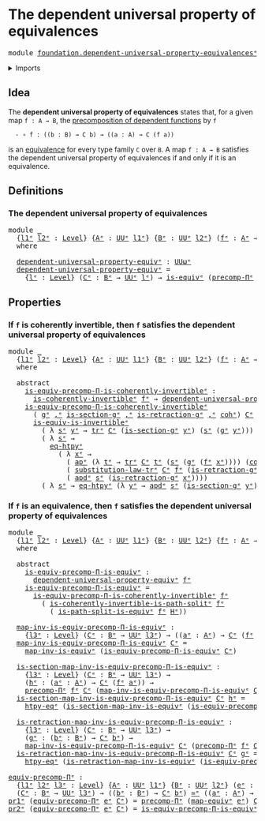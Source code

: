 # The dependent universal property of equivalences

<pre class="Agda"><a id="61" class="Keyword">module</a> <a id="68" href="foundation.dependent-universal-property-equivalences%25E1%25B5%2589.html" class="Module">foundation.dependent-universal-property-equivalencesᵉ</a> <a id="122" class="Keyword">where</a>
</pre>
<details><summary>Imports</summary>

<pre class="Agda"><a id="178" class="Keyword">open</a> <a id="183" class="Keyword">import</a> <a id="190" href="foundation.action-on-identifications-dependent-functions%25E1%25B5%2589.html" class="Module">foundation.action-on-identifications-dependent-functionsᵉ</a>
<a id="248" class="Keyword">open</a> <a id="253" class="Keyword">import</a> <a id="260" href="foundation.action-on-identifications-functions%25E1%25B5%2589.html" class="Module">foundation.action-on-identifications-functionsᵉ</a>
<a id="308" class="Keyword">open</a> <a id="313" class="Keyword">import</a> <a id="320" href="foundation.dependent-pair-types%25E1%25B5%2589.html" class="Module">foundation.dependent-pair-typesᵉ</a>
<a id="353" class="Keyword">open</a> <a id="358" class="Keyword">import</a> <a id="365" href="foundation.function-extensionality%25E1%25B5%2589.html" class="Module">foundation.function-extensionalityᵉ</a>
<a id="401" class="Keyword">open</a> <a id="406" class="Keyword">import</a> <a id="413" href="foundation.universe-levels%25E1%25B5%2589.html" class="Module">foundation.universe-levelsᵉ</a>

<a id="442" class="Keyword">open</a> <a id="447" class="Keyword">import</a> <a id="454" href="foundation-core.coherently-invertible-maps%25E1%25B5%2589.html" class="Module">foundation-core.coherently-invertible-mapsᵉ</a>
<a id="498" class="Keyword">open</a> <a id="503" class="Keyword">import</a> <a id="510" href="foundation-core.equivalences%25E1%25B5%2589.html" class="Module">foundation-core.equivalencesᵉ</a>
<a id="540" class="Keyword">open</a> <a id="545" class="Keyword">import</a> <a id="552" href="foundation-core.homotopies%25E1%25B5%2589.html" class="Module">foundation-core.homotopiesᵉ</a>
<a id="580" class="Keyword">open</a> <a id="585" class="Keyword">import</a> <a id="592" href="foundation-core.identity-types%25E1%25B5%2589.html" class="Module">foundation-core.identity-typesᵉ</a>
<a id="624" class="Keyword">open</a> <a id="629" class="Keyword">import</a> <a id="636" href="foundation-core.path-split-maps%25E1%25B5%2589.html" class="Module">foundation-core.path-split-mapsᵉ</a>
<a id="669" class="Keyword">open</a> <a id="674" class="Keyword">import</a> <a id="681" href="foundation-core.precomposition-dependent-functions%25E1%25B5%2589.html" class="Module">foundation-core.precomposition-dependent-functionsᵉ</a>
<a id="733" class="Keyword">open</a> <a id="738" class="Keyword">import</a> <a id="745" href="foundation-core.transport-along-identifications%25E1%25B5%2589.html" class="Module">foundation-core.transport-along-identificationsᵉ</a>
</pre>
</details>

## Idea

The **dependent universal property of equivalences** states that, for a given
map `f : A → B`, the
[precomposition of dependent functions](foundation-core.precomposition-dependent-functions.md)
by `f`

```text
  - ∘ f : ((b : B) → C b) → ((a : A) → C (f a))
```

is an [equivalence](foundation-core.equivalences.md) for every type family `C`
over `B`. A map `f : A → B` satisfies the dependent universal property of
equivalences if and only if it is an equivalence.

## Definitions

### The dependent universal property of equivalences

<pre class="Agda"><a id="1365" class="Keyword">module</a> <a id="1372" href="foundation.dependent-universal-property-equivalences%25E1%25B5%2589.html#1372" class="Module">_</a>
  <a id="1376" class="Symbol">{</a><a id="1377" href="foundation.dependent-universal-property-equivalences%25E1%25B5%2589.html#1377" class="Bound">l1ᵉ</a> <a id="1381" href="foundation.dependent-universal-property-equivalences%25E1%25B5%2589.html#1381" class="Bound">l2ᵉ</a> <a id="1385" class="Symbol">:</a> <a id="1387" href="Agda.Primitive.html#742" class="Postulate">Level</a><a id="1392" class="Symbol">}</a> <a id="1394" class="Symbol">{</a><a id="1395" href="foundation.dependent-universal-property-equivalences%25E1%25B5%2589.html#1395" class="Bound">Aᵉ</a> <a id="1398" class="Symbol">:</a> <a id="1400" href="Agda.Primitive.html#429" class="Primitive">UUᵉ</a> <a id="1404" href="foundation.dependent-universal-property-equivalences%25E1%25B5%2589.html#1377" class="Bound">l1ᵉ</a><a id="1407" class="Symbol">}</a> <a id="1409" class="Symbol">{</a><a id="1410" href="foundation.dependent-universal-property-equivalences%25E1%25B5%2589.html#1410" class="Bound">Bᵉ</a> <a id="1413" class="Symbol">:</a> <a id="1415" href="Agda.Primitive.html#429" class="Primitive">UUᵉ</a> <a id="1419" href="foundation.dependent-universal-property-equivalences%25E1%25B5%2589.html#1381" class="Bound">l2ᵉ</a><a id="1422" class="Symbol">}</a> <a id="1424" class="Symbol">(</a><a id="1425" href="foundation.dependent-universal-property-equivalences%25E1%25B5%2589.html#1425" class="Bound">fᵉ</a> <a id="1428" class="Symbol">:</a> <a id="1430" href="foundation.dependent-universal-property-equivalences%25E1%25B5%2589.html#1395" class="Bound">Aᵉ</a> <a id="1433" class="Symbol">→</a> <a id="1435" href="foundation.dependent-universal-property-equivalences%25E1%25B5%2589.html#1410" class="Bound">Bᵉ</a><a id="1437" class="Symbol">)</a>
  <a id="1441" class="Keyword">where</a>

  <a id="1450" href="foundation.dependent-universal-property-equivalences%25E1%25B5%2589.html#1450" class="Function">dependent-universal-property-equivᵉ</a> <a id="1486" class="Symbol">:</a> <a id="1488" href="Agda.Primitive.html#553" class="Primitive">UUωᵉ</a>
  <a id="1495" href="foundation.dependent-universal-property-equivalences%25E1%25B5%2589.html#1450" class="Function">dependent-universal-property-equivᵉ</a> <a id="1531" class="Symbol">=</a>
    <a id="1537" class="Symbol">{</a><a id="1538" href="foundation.dependent-universal-property-equivalences%25E1%25B5%2589.html#1538" class="Bound">lᵉ</a> <a id="1541" class="Symbol">:</a> <a id="1543" href="Agda.Primitive.html#742" class="Postulate">Level</a><a id="1548" class="Symbol">}</a> <a id="1550" class="Symbol">(</a><a id="1551" href="foundation.dependent-universal-property-equivalences%25E1%25B5%2589.html#1551" class="Bound">Cᵉ</a> <a id="1554" class="Symbol">:</a> <a id="1556" href="foundation.dependent-universal-property-equivalences%25E1%25B5%2589.html#1410" class="Bound">Bᵉ</a> <a id="1559" class="Symbol">→</a> <a id="1561" href="Agda.Primitive.html#429" class="Primitive">UUᵉ</a> <a id="1565" href="foundation.dependent-universal-property-equivalences%25E1%25B5%2589.html#1538" class="Bound">lᵉ</a><a id="1567" class="Symbol">)</a> <a id="1569" class="Symbol">→</a> <a id="1571" href="foundation-core.equivalences%25E1%25B5%2589.html#1553" class="Function">is-equivᵉ</a> <a id="1581" class="Symbol">(</a><a id="1582" href="foundation-core.precomposition-dependent-functions%25E1%25B5%2589.html#765" class="Function">precomp-Πᵉ</a> <a id="1593" href="foundation.dependent-universal-property-equivalences%25E1%25B5%2589.html#1425" class="Bound">fᵉ</a> <a id="1596" href="foundation.dependent-universal-property-equivalences%25E1%25B5%2589.html#1551" class="Bound">Cᵉ</a><a id="1598" class="Symbol">)</a>
</pre>
## Properties

### If `f` is coherently invertible, then `f` satisfies the dependent universal property of equivalences

<pre class="Agda"><a id="1734" class="Keyword">module</a> <a id="1741" href="foundation.dependent-universal-property-equivalences%25E1%25B5%2589.html#1741" class="Module">_</a>
  <a id="1745" class="Symbol">{</a><a id="1746" href="foundation.dependent-universal-property-equivalences%25E1%25B5%2589.html#1746" class="Bound">l1ᵉ</a> <a id="1750" href="foundation.dependent-universal-property-equivalences%25E1%25B5%2589.html#1750" class="Bound">l2ᵉ</a> <a id="1754" class="Symbol">:</a> <a id="1756" href="Agda.Primitive.html#742" class="Postulate">Level</a><a id="1761" class="Symbol">}</a> <a id="1763" class="Symbol">{</a><a id="1764" href="foundation.dependent-universal-property-equivalences%25E1%25B5%2589.html#1764" class="Bound">Aᵉ</a> <a id="1767" class="Symbol">:</a> <a id="1769" href="Agda.Primitive.html#429" class="Primitive">UUᵉ</a> <a id="1773" href="foundation.dependent-universal-property-equivalences%25E1%25B5%2589.html#1746" class="Bound">l1ᵉ</a><a id="1776" class="Symbol">}</a> <a id="1778" class="Symbol">{</a><a id="1779" href="foundation.dependent-universal-property-equivalences%25E1%25B5%2589.html#1779" class="Bound">Bᵉ</a> <a id="1782" class="Symbol">:</a> <a id="1784" href="Agda.Primitive.html#429" class="Primitive">UUᵉ</a> <a id="1788" href="foundation.dependent-universal-property-equivalences%25E1%25B5%2589.html#1750" class="Bound">l2ᵉ</a><a id="1791" class="Symbol">}</a> <a id="1793" class="Symbol">(</a><a id="1794" href="foundation.dependent-universal-property-equivalences%25E1%25B5%2589.html#1794" class="Bound">fᵉ</a> <a id="1797" class="Symbol">:</a> <a id="1799" href="foundation.dependent-universal-property-equivalences%25E1%25B5%2589.html#1764" class="Bound">Aᵉ</a> <a id="1802" class="Symbol">→</a> <a id="1804" href="foundation.dependent-universal-property-equivalences%25E1%25B5%2589.html#1779" class="Bound">Bᵉ</a><a id="1806" class="Symbol">)</a>
  <a id="1810" class="Keyword">where</a>

  <a id="1819" class="Keyword">abstract</a>
    <a id="1832" href="foundation.dependent-universal-property-equivalences%25E1%25B5%2589.html#1832" class="Function">is-equiv-precomp-Π-is-coherently-invertibleᵉ</a> <a id="1877" class="Symbol">:</a>
      <a id="1885" href="foundation-core.coherently-invertible-maps%25E1%25B5%2589.html#3402" class="Function">is-coherently-invertibleᵉ</a> <a id="1911" href="foundation.dependent-universal-property-equivalences%25E1%25B5%2589.html#1794" class="Bound">fᵉ</a> <a id="1914" class="Symbol">→</a> <a id="1916" href="foundation.dependent-universal-property-equivalences%25E1%25B5%2589.html#1450" class="Function">dependent-universal-property-equivᵉ</a> <a id="1952" href="foundation.dependent-universal-property-equivalences%25E1%25B5%2589.html#1794" class="Bound">fᵉ</a>
    <a id="1959" href="foundation.dependent-universal-property-equivalences%25E1%25B5%2589.html#1832" class="Function">is-equiv-precomp-Π-is-coherently-invertibleᵉ</a>
      <a id="2010" class="Symbol">(</a> <a id="2012" href="foundation.dependent-universal-property-equivalences%25E1%25B5%2589.html#2012" class="Bound">gᵉ</a> <a id="2015" href="foundation.dependent-pair-types%25E1%25B5%2589.html#788" class="InductiveConstructor Operator">,ᵉ</a> <a id="2018" href="foundation.dependent-universal-property-equivalences%25E1%25B5%2589.html#2018" class="Bound">is-section-gᵉ</a> <a id="2032" href="foundation.dependent-pair-types%25E1%25B5%2589.html#788" class="InductiveConstructor Operator">,ᵉ</a> <a id="2035" href="foundation.dependent-universal-property-equivalences%25E1%25B5%2589.html#2035" class="Bound">is-retraction-gᵉ</a> <a id="2052" href="foundation.dependent-pair-types%25E1%25B5%2589.html#788" class="InductiveConstructor Operator">,ᵉ</a> <a id="2055" href="foundation.dependent-universal-property-equivalences%25E1%25B5%2589.html#2055" class="Bound">cohᵉ</a><a id="2059" class="Symbol">)</a> <a id="2061" href="foundation.dependent-universal-property-equivalences%25E1%25B5%2589.html#2061" class="Bound">Cᵉ</a> <a id="2064" class="Symbol">=</a>
      <a id="2072" href="foundation-core.equivalences%25E1%25B5%2589.html#5107" class="Function">is-equiv-is-invertibleᵉ</a>
        <a id="2104" class="Symbol">(</a> <a id="2106" class="Symbol">λ</a> <a id="2108" href="foundation.dependent-universal-property-equivalences%25E1%25B5%2589.html#2108" class="Bound">sᵉ</a> <a id="2111" href="foundation.dependent-universal-property-equivalences%25E1%25B5%2589.html#2111" class="Bound">yᵉ</a> <a id="2114" class="Symbol">→</a> <a id="2116" href="foundation-core.transport-along-identifications%25E1%25B5%2589.html#837" class="Function">trᵉ</a> <a id="2120" href="foundation.dependent-universal-property-equivalences%25E1%25B5%2589.html#2061" class="Bound">Cᵉ</a> <a id="2123" class="Symbol">(</a><a id="2124" href="foundation.dependent-universal-property-equivalences%25E1%25B5%2589.html#2018" class="Bound">is-section-gᵉ</a> <a id="2138" href="foundation.dependent-universal-property-equivalences%25E1%25B5%2589.html#2111" class="Bound">yᵉ</a><a id="2140" class="Symbol">)</a> <a id="2142" class="Symbol">(</a><a id="2143" href="foundation.dependent-universal-property-equivalences%25E1%25B5%2589.html#2108" class="Bound">sᵉ</a> <a id="2146" class="Symbol">(</a><a id="2147" href="foundation.dependent-universal-property-equivalences%25E1%25B5%2589.html#2012" class="Bound">gᵉ</a> <a id="2150" href="foundation.dependent-universal-property-equivalences%25E1%25B5%2589.html#2111" class="Bound">yᵉ</a><a id="2152" class="Symbol">)))</a>
        <a id="2164" class="Symbol">(</a> <a id="2166" class="Symbol">λ</a> <a id="2168" href="foundation.dependent-universal-property-equivalences%25E1%25B5%2589.html#2168" class="Bound">sᵉ</a> <a id="2171" class="Symbol">→</a>
          <a id="2183" href="foundation.function-extensionality%25E1%25B5%2589.html#4062" class="Postulate">eq-htpyᵉ</a>
            <a id="2204" class="Symbol">(</a> <a id="2206" class="Symbol">λ</a> <a id="2208" href="foundation.dependent-universal-property-equivalences%25E1%25B5%2589.html#2208" class="Bound">xᵉ</a> <a id="2211" class="Symbol">→</a>
              <a id="2227" class="Symbol">(</a> <a id="2229" href="foundation.action-on-identifications-functions%25E1%25B5%2589.html#735" class="Function">apᵉ</a> <a id="2233" class="Symbol">(λ</a> <a id="2236" href="foundation.dependent-universal-property-equivalences%25E1%25B5%2589.html#2236" class="Bound">tᵉ</a> <a id="2239" class="Symbol">→</a> <a id="2241" href="foundation-core.transport-along-identifications%25E1%25B5%2589.html#837" class="Function">trᵉ</a> <a id="2245" href="foundation.dependent-universal-property-equivalences%25E1%25B5%2589.html#2061" class="Bound">Cᵉ</a> <a id="2248" href="foundation.dependent-universal-property-equivalences%25E1%25B5%2589.html#2236" class="Bound">tᵉ</a> <a id="2251" class="Symbol">(</a><a id="2252" href="foundation.dependent-universal-property-equivalences%25E1%25B5%2589.html#2168" class="Bound">sᵉ</a> <a id="2255" class="Symbol">(</a><a id="2256" href="foundation.dependent-universal-property-equivalences%25E1%25B5%2589.html#2012" class="Bound">gᵉ</a> <a id="2259" class="Symbol">(</a><a id="2260" href="foundation.dependent-universal-property-equivalences%25E1%25B5%2589.html#1794" class="Bound">fᵉ</a> <a id="2263" href="foundation.dependent-universal-property-equivalences%25E1%25B5%2589.html#2208" class="Bound">xᵉ</a><a id="2265" class="Symbol">))))</a> <a id="2270" class="Symbol">(</a><a id="2271" href="foundation.dependent-universal-property-equivalences%25E1%25B5%2589.html#2055" class="Bound">cohᵉ</a> <a id="2276" href="foundation.dependent-universal-property-equivalences%25E1%25B5%2589.html#2208" class="Bound">xᵉ</a><a id="2278" class="Symbol">))</a> <a id="2281" href="foundation-core.identity-types%25E1%25B5%2589.html#5906" class="Function Operator">∙ᵉ</a>
              <a id="2298" class="Symbol">(</a> <a id="2300" href="foundation-core.transport-along-identifications%25E1%25B5%2589.html#3393" class="Function">substitution-law-trᵉ</a> <a id="2321" href="foundation.dependent-universal-property-equivalences%25E1%25B5%2589.html#2061" class="Bound">Cᵉ</a> <a id="2324" href="foundation.dependent-universal-property-equivalences%25E1%25B5%2589.html#1794" class="Bound">fᵉ</a> <a id="2327" class="Symbol">(</a><a id="2328" href="foundation.dependent-universal-property-equivalences%25E1%25B5%2589.html#2035" class="Bound">is-retraction-gᵉ</a> <a id="2345" href="foundation.dependent-universal-property-equivalences%25E1%25B5%2589.html#2208" class="Bound">xᵉ</a><a id="2347" class="Symbol">))</a> <a id="2350" href="foundation-core.identity-types%25E1%25B5%2589.html#5906" class="Function Operator">∙ᵉ</a>
              <a id="2367" class="Symbol">(</a> <a id="2369" href="foundation.action-on-identifications-dependent-functions%25E1%25B5%2589.html#1185" class="Function">apdᵉ</a> <a id="2374" href="foundation.dependent-universal-property-equivalences%25E1%25B5%2589.html#2168" class="Bound">sᵉ</a> <a id="2377" class="Symbol">(</a><a id="2378" href="foundation.dependent-universal-property-equivalences%25E1%25B5%2589.html#2035" class="Bound">is-retraction-gᵉ</a> <a id="2395" href="foundation.dependent-universal-property-equivalences%25E1%25B5%2589.html#2208" class="Bound">xᵉ</a><a id="2397" class="Symbol">))))</a>
        <a id="2410" class="Symbol">(</a> <a id="2412" class="Symbol">λ</a> <a id="2414" href="foundation.dependent-universal-property-equivalences%25E1%25B5%2589.html#2414" class="Bound">sᵉ</a> <a id="2417" class="Symbol">→</a> <a id="2419" href="foundation.function-extensionality%25E1%25B5%2589.html#4062" class="Postulate">eq-htpyᵉ</a> <a id="2428" class="Symbol">(λ</a> <a id="2431" href="foundation.dependent-universal-property-equivalences%25E1%25B5%2589.html#2431" class="Bound">yᵉ</a> <a id="2434" class="Symbol">→</a> <a id="2436" href="foundation.action-on-identifications-dependent-functions%25E1%25B5%2589.html#1185" class="Function">apdᵉ</a> <a id="2441" href="foundation.dependent-universal-property-equivalences%25E1%25B5%2589.html#2414" class="Bound">sᵉ</a> <a id="2444" class="Symbol">(</a><a id="2445" href="foundation.dependent-universal-property-equivalences%25E1%25B5%2589.html#2018" class="Bound">is-section-gᵉ</a> <a id="2459" href="foundation.dependent-universal-property-equivalences%25E1%25B5%2589.html#2431" class="Bound">yᵉ</a><a id="2461" class="Symbol">)))</a>
</pre>
### If `f` is an equivalence, then `f` satisfies the dependent universal property of equivalences

<pre class="Agda"><a id="2577" class="Keyword">module</a> <a id="2584" href="foundation.dependent-universal-property-equivalences%25E1%25B5%2589.html#2584" class="Module">_</a>
  <a id="2588" class="Symbol">{</a><a id="2589" href="foundation.dependent-universal-property-equivalences%25E1%25B5%2589.html#2589" class="Bound">l1ᵉ</a> <a id="2593" href="foundation.dependent-universal-property-equivalences%25E1%25B5%2589.html#2593" class="Bound">l2ᵉ</a> <a id="2597" class="Symbol">:</a> <a id="2599" href="Agda.Primitive.html#742" class="Postulate">Level</a><a id="2604" class="Symbol">}</a> <a id="2606" class="Symbol">{</a><a id="2607" href="foundation.dependent-universal-property-equivalences%25E1%25B5%2589.html#2607" class="Bound">Aᵉ</a> <a id="2610" class="Symbol">:</a> <a id="2612" href="Agda.Primitive.html#429" class="Primitive">UUᵉ</a> <a id="2616" href="foundation.dependent-universal-property-equivalences%25E1%25B5%2589.html#2589" class="Bound">l1ᵉ</a><a id="2619" class="Symbol">}</a> <a id="2621" class="Symbol">{</a><a id="2622" href="foundation.dependent-universal-property-equivalences%25E1%25B5%2589.html#2622" class="Bound">Bᵉ</a> <a id="2625" class="Symbol">:</a> <a id="2627" href="Agda.Primitive.html#429" class="Primitive">UUᵉ</a> <a id="2631" href="foundation.dependent-universal-property-equivalences%25E1%25B5%2589.html#2593" class="Bound">l2ᵉ</a><a id="2634" class="Symbol">}</a> <a id="2636" class="Symbol">{</a><a id="2637" href="foundation.dependent-universal-property-equivalences%25E1%25B5%2589.html#2637" class="Bound">fᵉ</a> <a id="2640" class="Symbol">:</a> <a id="2642" href="foundation.dependent-universal-property-equivalences%25E1%25B5%2589.html#2607" class="Bound">Aᵉ</a> <a id="2645" class="Symbol">→</a> <a id="2647" href="foundation.dependent-universal-property-equivalences%25E1%25B5%2589.html#2622" class="Bound">Bᵉ</a><a id="2649" class="Symbol">}</a> <a id="2651" class="Symbol">(</a><a id="2652" href="foundation.dependent-universal-property-equivalences%25E1%25B5%2589.html#2652" class="Bound">Hᵉ</a> <a id="2655" class="Symbol">:</a> <a id="2657" href="foundation-core.equivalences%25E1%25B5%2589.html#1553" class="Function">is-equivᵉ</a> <a id="2667" href="foundation.dependent-universal-property-equivalences%25E1%25B5%2589.html#2637" class="Bound">fᵉ</a><a id="2669" class="Symbol">)</a>
  <a id="2673" class="Keyword">where</a>

  <a id="2682" class="Keyword">abstract</a>
    <a id="2695" href="foundation.dependent-universal-property-equivalences%25E1%25B5%2589.html#2695" class="Function">is-equiv-precomp-Π-is-equivᵉ</a> <a id="2724" class="Symbol">:</a>
      <a id="2732" href="foundation.dependent-universal-property-equivalences%25E1%25B5%2589.html#1450" class="Function">dependent-universal-property-equivᵉ</a> <a id="2768" href="foundation.dependent-universal-property-equivalences%25E1%25B5%2589.html#2637" class="Bound">fᵉ</a>
    <a id="2775" href="foundation.dependent-universal-property-equivalences%25E1%25B5%2589.html#2695" class="Function">is-equiv-precomp-Π-is-equivᵉ</a> <a id="2804" class="Symbol">=</a>
      <a id="2812" href="foundation.dependent-universal-property-equivalences%25E1%25B5%2589.html#1832" class="Function">is-equiv-precomp-Π-is-coherently-invertibleᵉ</a> <a id="2857" href="foundation.dependent-universal-property-equivalences%25E1%25B5%2589.html#2637" class="Bound">fᵉ</a>
        <a id="2868" class="Symbol">(</a> <a id="2870" href="foundation-core.path-split-maps%25E1%25B5%2589.html#1683" class="Function">is-coherently-invertible-is-path-splitᵉ</a> <a id="2910" href="foundation.dependent-universal-property-equivalences%25E1%25B5%2589.html#2637" class="Bound">fᵉ</a>
          <a id="2923" class="Symbol">(</a> <a id="2925" href="foundation-core.path-split-maps%25E1%25B5%2589.html#1439" class="Function">is-path-split-is-equivᵉ</a> <a id="2949" href="foundation.dependent-universal-property-equivalences%25E1%25B5%2589.html#2637" class="Bound">fᵉ</a> <a id="2952" href="foundation.dependent-universal-property-equivalences%25E1%25B5%2589.html#2652" class="Bound">Hᵉ</a><a id="2954" class="Symbol">))</a>

  <a id="2960" href="foundation.dependent-universal-property-equivalences%25E1%25B5%2589.html#2960" class="Function">map-inv-is-equiv-precomp-Π-is-equivᵉ</a> <a id="2997" class="Symbol">:</a>
    <a id="3003" class="Symbol">{</a><a id="3004" href="foundation.dependent-universal-property-equivalences%25E1%25B5%2589.html#3004" class="Bound">l3ᵉ</a> <a id="3008" class="Symbol">:</a> <a id="3010" href="Agda.Primitive.html#742" class="Postulate">Level</a><a id="3015" class="Symbol">}</a> <a id="3017" class="Symbol">(</a><a id="3018" href="foundation.dependent-universal-property-equivalences%25E1%25B5%2589.html#3018" class="Bound">Cᵉ</a> <a id="3021" class="Symbol">:</a> <a id="3023" href="foundation.dependent-universal-property-equivalences%25E1%25B5%2589.html#2622" class="Bound">Bᵉ</a> <a id="3026" class="Symbol">→</a> <a id="3028" href="Agda.Primitive.html#429" class="Primitive">UUᵉ</a> <a id="3032" href="foundation.dependent-universal-property-equivalences%25E1%25B5%2589.html#3004" class="Bound">l3ᵉ</a><a id="3035" class="Symbol">)</a> <a id="3037" class="Symbol">→</a> <a id="3039" class="Symbol">((</a><a id="3041" href="foundation.dependent-universal-property-equivalences%25E1%25B5%2589.html#3041" class="Bound">aᵉ</a> <a id="3044" class="Symbol">:</a> <a id="3046" href="foundation.dependent-universal-property-equivalences%25E1%25B5%2589.html#2607" class="Bound">Aᵉ</a><a id="3048" class="Symbol">)</a> <a id="3050" class="Symbol">→</a> <a id="3052" href="foundation.dependent-universal-property-equivalences%25E1%25B5%2589.html#3018" class="Bound">Cᵉ</a> <a id="3055" class="Symbol">(</a><a id="3056" href="foundation.dependent-universal-property-equivalences%25E1%25B5%2589.html#2637" class="Bound">fᵉ</a> <a id="3059" href="foundation.dependent-universal-property-equivalences%25E1%25B5%2589.html#3041" class="Bound">aᵉ</a><a id="3061" class="Symbol">))</a> <a id="3064" class="Symbol">→</a> <a id="3066" class="Symbol">((</a><a id="3068" href="foundation.dependent-universal-property-equivalences%25E1%25B5%2589.html#3068" class="Bound">bᵉ</a> <a id="3071" class="Symbol">:</a> <a id="3073" href="foundation.dependent-universal-property-equivalences%25E1%25B5%2589.html#2622" class="Bound">Bᵉ</a><a id="3075" class="Symbol">)</a> <a id="3077" class="Symbol">→</a> <a id="3079" href="foundation.dependent-universal-property-equivalences%25E1%25B5%2589.html#3018" class="Bound">Cᵉ</a> <a id="3082" href="foundation.dependent-universal-property-equivalences%25E1%25B5%2589.html#3068" class="Bound">bᵉ</a><a id="3084" class="Symbol">)</a>
  <a id="3088" href="foundation.dependent-universal-property-equivalences%25E1%25B5%2589.html#2960" class="Function">map-inv-is-equiv-precomp-Π-is-equivᵉ</a> <a id="3125" href="foundation.dependent-universal-property-equivalences%25E1%25B5%2589.html#3125" class="Bound">Cᵉ</a> <a id="3128" class="Symbol">=</a>
    <a id="3134" href="foundation-core.equivalences%25E1%25B5%2589.html#7383" class="Function">map-inv-is-equivᵉ</a> <a id="3152" class="Symbol">(</a><a id="3153" href="foundation.dependent-universal-property-equivalences%25E1%25B5%2589.html#2695" class="Function">is-equiv-precomp-Π-is-equivᵉ</a> <a id="3182" href="foundation.dependent-universal-property-equivalences%25E1%25B5%2589.html#3125" class="Bound">Cᵉ</a><a id="3184" class="Symbol">)</a>

  <a id="3189" href="foundation.dependent-universal-property-equivalences%25E1%25B5%2589.html#3189" class="Function">is-section-map-inv-is-equiv-precomp-Π-is-equivᵉ</a> <a id="3237" class="Symbol">:</a>
    <a id="3243" class="Symbol">{</a><a id="3244" href="foundation.dependent-universal-property-equivalences%25E1%25B5%2589.html#3244" class="Bound">l3ᵉ</a> <a id="3248" class="Symbol">:</a> <a id="3250" href="Agda.Primitive.html#742" class="Postulate">Level</a><a id="3255" class="Symbol">}</a> <a id="3257" class="Symbol">(</a><a id="3258" href="foundation.dependent-universal-property-equivalences%25E1%25B5%2589.html#3258" class="Bound">Cᵉ</a> <a id="3261" class="Symbol">:</a> <a id="3263" href="foundation.dependent-universal-property-equivalences%25E1%25B5%2589.html#2622" class="Bound">Bᵉ</a> <a id="3266" class="Symbol">→</a> <a id="3268" href="Agda.Primitive.html#429" class="Primitive">UUᵉ</a> <a id="3272" href="foundation.dependent-universal-property-equivalences%25E1%25B5%2589.html#3244" class="Bound">l3ᵉ</a><a id="3275" class="Symbol">)</a> <a id="3277" class="Symbol">→</a>
    <a id="3283" class="Symbol">(</a><a id="3284" href="foundation.dependent-universal-property-equivalences%25E1%25B5%2589.html#3284" class="Bound">hᵉ</a> <a id="3287" class="Symbol">:</a> <a id="3289" class="Symbol">(</a><a id="3290" href="foundation.dependent-universal-property-equivalences%25E1%25B5%2589.html#3290" class="Bound">aᵉ</a> <a id="3293" class="Symbol">:</a> <a id="3295" href="foundation.dependent-universal-property-equivalences%25E1%25B5%2589.html#2607" class="Bound">Aᵉ</a><a id="3297" class="Symbol">)</a> <a id="3299" class="Symbol">→</a> <a id="3301" href="foundation.dependent-universal-property-equivalences%25E1%25B5%2589.html#3258" class="Bound">Cᵉ</a> <a id="3304" class="Symbol">(</a><a id="3305" href="foundation.dependent-universal-property-equivalences%25E1%25B5%2589.html#2637" class="Bound">fᵉ</a> <a id="3308" href="foundation.dependent-universal-property-equivalences%25E1%25B5%2589.html#3290" class="Bound">aᵉ</a><a id="3310" class="Symbol">))</a> <a id="3313" class="Symbol">→</a>
    <a id="3319" href="foundation-core.precomposition-dependent-functions%25E1%25B5%2589.html#765" class="Function">precomp-Πᵉ</a> <a id="3330" href="foundation.dependent-universal-property-equivalences%25E1%25B5%2589.html#2637" class="Bound">fᵉ</a> <a id="3333" href="foundation.dependent-universal-property-equivalences%25E1%25B5%2589.html#3258" class="Bound">Cᵉ</a> <a id="3336" class="Symbol">(</a><a id="3337" href="foundation.dependent-universal-property-equivalences%25E1%25B5%2589.html#2960" class="Function">map-inv-is-equiv-precomp-Π-is-equivᵉ</a> <a id="3374" href="foundation.dependent-universal-property-equivalences%25E1%25B5%2589.html#3258" class="Bound">Cᵉ</a> <a id="3377" href="foundation.dependent-universal-property-equivalences%25E1%25B5%2589.html#3284" class="Bound">hᵉ</a><a id="3379" class="Symbol">)</a> <a id="3381" href="foundation-core.homotopies%25E1%25B5%2589.html#2800" class="Function Operator">~ᵉ</a> <a id="3384" href="foundation.dependent-universal-property-equivalences%25E1%25B5%2589.html#3284" class="Bound">hᵉ</a>
  <a id="3389" href="foundation.dependent-universal-property-equivalences%25E1%25B5%2589.html#3189" class="Function">is-section-map-inv-is-equiv-precomp-Π-is-equivᵉ</a> <a id="3437" href="foundation.dependent-universal-property-equivalences%25E1%25B5%2589.html#3437" class="Bound">Cᵉ</a> <a id="3440" href="foundation.dependent-universal-property-equivalences%25E1%25B5%2589.html#3440" class="Bound">hᵉ</a> <a id="3443" class="Symbol">=</a>
    <a id="3449" href="foundation.function-extensionality%25E1%25B5%2589.html#1919" class="Function">htpy-eqᵉ</a> <a id="3458" class="Symbol">(</a><a id="3459" href="foundation-core.equivalences%25E1%25B5%2589.html#7470" class="Function">is-section-map-inv-is-equivᵉ</a> <a id="3488" class="Symbol">(</a><a id="3489" href="foundation.dependent-universal-property-equivalences%25E1%25B5%2589.html#2695" class="Function">is-equiv-precomp-Π-is-equivᵉ</a> <a id="3518" href="foundation.dependent-universal-property-equivalences%25E1%25B5%2589.html#3437" class="Bound">Cᵉ</a><a id="3520" class="Symbol">)</a> <a id="3522" href="foundation.dependent-universal-property-equivalences%25E1%25B5%2589.html#3440" class="Bound">hᵉ</a><a id="3524" class="Symbol">)</a>

  <a id="3529" href="foundation.dependent-universal-property-equivalences%25E1%25B5%2589.html#3529" class="Function">is-retraction-map-inv-is-equiv-precomp-Π-is-equivᵉ</a> <a id="3580" class="Symbol">:</a>
    <a id="3586" class="Symbol">{</a><a id="3587" href="foundation.dependent-universal-property-equivalences%25E1%25B5%2589.html#3587" class="Bound">l3ᵉ</a> <a id="3591" class="Symbol">:</a> <a id="3593" href="Agda.Primitive.html#742" class="Postulate">Level</a><a id="3598" class="Symbol">}</a> <a id="3600" class="Symbol">(</a><a id="3601" href="foundation.dependent-universal-property-equivalences%25E1%25B5%2589.html#3601" class="Bound">Cᵉ</a> <a id="3604" class="Symbol">:</a> <a id="3606" href="foundation.dependent-universal-property-equivalences%25E1%25B5%2589.html#2622" class="Bound">Bᵉ</a> <a id="3609" class="Symbol">→</a> <a id="3611" href="Agda.Primitive.html#429" class="Primitive">UUᵉ</a> <a id="3615" href="foundation.dependent-universal-property-equivalences%25E1%25B5%2589.html#3587" class="Bound">l3ᵉ</a><a id="3618" class="Symbol">)</a> <a id="3620" class="Symbol">→</a>
    <a id="3626" class="Symbol">(</a><a id="3627" href="foundation.dependent-universal-property-equivalences%25E1%25B5%2589.html#3627" class="Bound">gᵉ</a> <a id="3630" class="Symbol">:</a> <a id="3632" class="Symbol">(</a><a id="3633" href="foundation.dependent-universal-property-equivalences%25E1%25B5%2589.html#3633" class="Bound">bᵉ</a> <a id="3636" class="Symbol">:</a> <a id="3638" href="foundation.dependent-universal-property-equivalences%25E1%25B5%2589.html#2622" class="Bound">Bᵉ</a><a id="3640" class="Symbol">)</a> <a id="3642" class="Symbol">→</a> <a id="3644" href="foundation.dependent-universal-property-equivalences%25E1%25B5%2589.html#3601" class="Bound">Cᵉ</a> <a id="3647" href="foundation.dependent-universal-property-equivalences%25E1%25B5%2589.html#3633" class="Bound">bᵉ</a><a id="3649" class="Symbol">)</a> <a id="3651" class="Symbol">→</a>
    <a id="3657" href="foundation.dependent-universal-property-equivalences%25E1%25B5%2589.html#2960" class="Function">map-inv-is-equiv-precomp-Π-is-equivᵉ</a> <a id="3694" href="foundation.dependent-universal-property-equivalences%25E1%25B5%2589.html#3601" class="Bound">Cᵉ</a> <a id="3697" class="Symbol">(</a><a id="3698" href="foundation-core.precomposition-dependent-functions%25E1%25B5%2589.html#765" class="Function">precomp-Πᵉ</a> <a id="3709" href="foundation.dependent-universal-property-equivalences%25E1%25B5%2589.html#2637" class="Bound">fᵉ</a> <a id="3712" href="foundation.dependent-universal-property-equivalences%25E1%25B5%2589.html#3601" class="Bound">Cᵉ</a> <a id="3715" href="foundation.dependent-universal-property-equivalences%25E1%25B5%2589.html#3627" class="Bound">gᵉ</a><a id="3717" class="Symbol">)</a> <a id="3719" href="foundation-core.homotopies%25E1%25B5%2589.html#2800" class="Function Operator">~ᵉ</a> <a id="3722" href="foundation.dependent-universal-property-equivalences%25E1%25B5%2589.html#3627" class="Bound">gᵉ</a>
  <a id="3727" href="foundation.dependent-universal-property-equivalences%25E1%25B5%2589.html#3529" class="Function">is-retraction-map-inv-is-equiv-precomp-Π-is-equivᵉ</a> <a id="3778" href="foundation.dependent-universal-property-equivalences%25E1%25B5%2589.html#3778" class="Bound">Cᵉ</a> <a id="3781" href="foundation.dependent-universal-property-equivalences%25E1%25B5%2589.html#3781" class="Bound">gᵉ</a> <a id="3784" class="Symbol">=</a>
    <a id="3790" href="foundation.function-extensionality%25E1%25B5%2589.html#1919" class="Function">htpy-eqᵉ</a> <a id="3799" class="Symbol">(</a><a id="3800" href="foundation-core.equivalences%25E1%25B5%2589.html#7669" class="Function">is-retraction-map-inv-is-equivᵉ</a> <a id="3832" class="Symbol">(</a><a id="3833" href="foundation.dependent-universal-property-equivalences%25E1%25B5%2589.html#2695" class="Function">is-equiv-precomp-Π-is-equivᵉ</a> <a id="3862" href="foundation.dependent-universal-property-equivalences%25E1%25B5%2589.html#3778" class="Bound">Cᵉ</a><a id="3864" class="Symbol">)</a> <a id="3866" href="foundation.dependent-universal-property-equivalences%25E1%25B5%2589.html#3781" class="Bound">gᵉ</a><a id="3868" class="Symbol">)</a>

<a id="equiv-precomp-Πᵉ"></a><a id="3871" href="foundation.dependent-universal-property-equivalences%25E1%25B5%2589.html#3871" class="Function">equiv-precomp-Πᵉ</a> <a id="3888" class="Symbol">:</a>
  <a id="3892" class="Symbol">{</a><a id="3893" href="foundation.dependent-universal-property-equivalences%25E1%25B5%2589.html#3893" class="Bound">l1ᵉ</a> <a id="3897" href="foundation.dependent-universal-property-equivalences%25E1%25B5%2589.html#3897" class="Bound">l2ᵉ</a> <a id="3901" href="foundation.dependent-universal-property-equivalences%25E1%25B5%2589.html#3901" class="Bound">l3ᵉ</a> <a id="3905" class="Symbol">:</a> <a id="3907" href="Agda.Primitive.html#742" class="Postulate">Level</a><a id="3912" class="Symbol">}</a> <a id="3914" class="Symbol">{</a><a id="3915" href="foundation.dependent-universal-property-equivalences%25E1%25B5%2589.html#3915" class="Bound">Aᵉ</a> <a id="3918" class="Symbol">:</a> <a id="3920" href="Agda.Primitive.html#429" class="Primitive">UUᵉ</a> <a id="3924" href="foundation.dependent-universal-property-equivalences%25E1%25B5%2589.html#3893" class="Bound">l1ᵉ</a><a id="3927" class="Symbol">}</a> <a id="3929" class="Symbol">{</a><a id="3930" href="foundation.dependent-universal-property-equivalences%25E1%25B5%2589.html#3930" class="Bound">Bᵉ</a> <a id="3933" class="Symbol">:</a> <a id="3935" href="Agda.Primitive.html#429" class="Primitive">UUᵉ</a> <a id="3939" href="foundation.dependent-universal-property-equivalences%25E1%25B5%2589.html#3897" class="Bound">l2ᵉ</a><a id="3942" class="Symbol">}</a> <a id="3944" class="Symbol">(</a><a id="3945" href="foundation.dependent-universal-property-equivalences%25E1%25B5%2589.html#3945" class="Bound">eᵉ</a> <a id="3948" class="Symbol">:</a> <a id="3950" href="foundation.dependent-universal-property-equivalences%25E1%25B5%2589.html#3915" class="Bound">Aᵉ</a> <a id="3953" href="foundation-core.equivalences%25E1%25B5%2589.html#2662" class="Function Operator">≃ᵉ</a> <a id="3956" href="foundation.dependent-universal-property-equivalences%25E1%25B5%2589.html#3930" class="Bound">Bᵉ</a><a id="3958" class="Symbol">)</a> <a id="3960" class="Symbol">→</a>
  <a id="3964" class="Symbol">(</a><a id="3965" href="foundation.dependent-universal-property-equivalences%25E1%25B5%2589.html#3965" class="Bound">Cᵉ</a> <a id="3968" class="Symbol">:</a> <a id="3970" href="foundation.dependent-universal-property-equivalences%25E1%25B5%2589.html#3930" class="Bound">Bᵉ</a> <a id="3973" class="Symbol">→</a> <a id="3975" href="Agda.Primitive.html#429" class="Primitive">UUᵉ</a> <a id="3979" href="foundation.dependent-universal-property-equivalences%25E1%25B5%2589.html#3901" class="Bound">l3ᵉ</a><a id="3982" class="Symbol">)</a> <a id="3984" class="Symbol">→</a> <a id="3986" class="Symbol">((</a><a id="3988" href="foundation.dependent-universal-property-equivalences%25E1%25B5%2589.html#3988" class="Bound">bᵉ</a> <a id="3991" class="Symbol">:</a> <a id="3993" href="foundation.dependent-universal-property-equivalences%25E1%25B5%2589.html#3930" class="Bound">Bᵉ</a><a id="3995" class="Symbol">)</a> <a id="3997" class="Symbol">→</a> <a id="3999" href="foundation.dependent-universal-property-equivalences%25E1%25B5%2589.html#3965" class="Bound">Cᵉ</a> <a id="4002" href="foundation.dependent-universal-property-equivalences%25E1%25B5%2589.html#3988" class="Bound">bᵉ</a><a id="4004" class="Symbol">)</a> <a id="4006" href="foundation-core.equivalences%25E1%25B5%2589.html#2662" class="Function Operator">≃ᵉ</a> <a id="4009" class="Symbol">((</a><a id="4011" href="foundation.dependent-universal-property-equivalences%25E1%25B5%2589.html#4011" class="Bound">aᵉ</a> <a id="4014" class="Symbol">:</a> <a id="4016" href="foundation.dependent-universal-property-equivalences%25E1%25B5%2589.html#3915" class="Bound">Aᵉ</a><a id="4018" class="Symbol">)</a> <a id="4020" class="Symbol">→</a> <a id="4022" href="foundation.dependent-universal-property-equivalences%25E1%25B5%2589.html#3965" class="Bound">Cᵉ</a> <a id="4025" class="Symbol">(</a><a id="4026" href="foundation-core.equivalences%25E1%25B5%2589.html#2892" class="Function">map-equivᵉ</a> <a id="4037" href="foundation.dependent-universal-property-equivalences%25E1%25B5%2589.html#3945" class="Bound">eᵉ</a> <a id="4040" href="foundation.dependent-universal-property-equivalences%25E1%25B5%2589.html#4011" class="Bound">aᵉ</a><a id="4042" class="Symbol">))</a>
<a id="4045" href="foundation.dependent-pair-types%25E1%25B5%2589.html#697" class="Field">pr1ᵉ</a> <a id="4050" class="Symbol">(</a><a id="4051" href="foundation.dependent-universal-property-equivalences%25E1%25B5%2589.html#3871" class="Function">equiv-precomp-Πᵉ</a> <a id="4068" href="foundation.dependent-universal-property-equivalences%25E1%25B5%2589.html#4068" class="Bound">eᵉ</a> <a id="4071" href="foundation.dependent-universal-property-equivalences%25E1%25B5%2589.html#4071" class="Bound">Cᵉ</a><a id="4073" class="Symbol">)</a> <a id="4075" class="Symbol">=</a> <a id="4077" href="foundation-core.precomposition-dependent-functions%25E1%25B5%2589.html#765" class="Function">precomp-Πᵉ</a> <a id="4088" class="Symbol">(</a><a id="4089" href="foundation-core.equivalences%25E1%25B5%2589.html#2892" class="Function">map-equivᵉ</a> <a id="4100" href="foundation.dependent-universal-property-equivalences%25E1%25B5%2589.html#4068" class="Bound">eᵉ</a><a id="4102" class="Symbol">)</a> <a id="4104" href="foundation.dependent-universal-property-equivalences%25E1%25B5%2589.html#4071" class="Bound">Cᵉ</a>
<a id="4107" href="foundation.dependent-pair-types%25E1%25B5%2589.html#711" class="Field">pr2ᵉ</a> <a id="4112" class="Symbol">(</a><a id="4113" href="foundation.dependent-universal-property-equivalences%25E1%25B5%2589.html#3871" class="Function">equiv-precomp-Πᵉ</a> <a id="4130" href="foundation.dependent-universal-property-equivalences%25E1%25B5%2589.html#4130" class="Bound">eᵉ</a> <a id="4133" href="foundation.dependent-universal-property-equivalences%25E1%25B5%2589.html#4133" class="Bound">Cᵉ</a><a id="4135" class="Symbol">)</a> <a id="4137" class="Symbol">=</a> <a id="4139" href="foundation.dependent-universal-property-equivalences%25E1%25B5%2589.html#2695" class="Function">is-equiv-precomp-Π-is-equivᵉ</a> <a id="4168" class="Symbol">(</a><a id="4169" href="foundation-core.equivalences%25E1%25B5%2589.html#2939" class="Function">is-equiv-map-equivᵉ</a> <a id="4189" href="foundation.dependent-universal-property-equivalences%25E1%25B5%2589.html#4130" class="Bound">eᵉ</a><a id="4191" class="Symbol">)</a> <a id="4193" href="foundation.dependent-universal-property-equivalences%25E1%25B5%2589.html#4133" class="Bound">Cᵉ</a>
</pre>